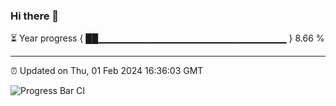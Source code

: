 ### Hi there 👋

⏳ Year progress { ██▁▁▁▁▁▁▁▁▁▁▁▁▁▁▁▁▁▁▁▁▁▁▁▁▁▁▁▁ } 8.66 %

---

⏰ Updated on Thu, 01 Feb 2024 16:36:03 GMT

![Progress Bar CI](https://github.com/IshwaranRudhara/GIT-ACTION/workflows/Progress%20Bar%20CI/badge.svg)
